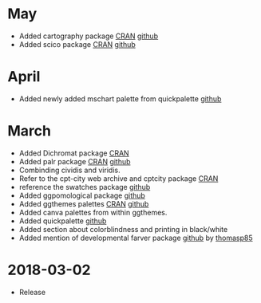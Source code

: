 # May
* Added cartography package [CRAN](https://cran.r-project.org/web/packages/cartography/index.html) [github](https://github.com/riatelab/cartography)
* Added scico package [CRAN](https://cran.r-project.org/web/packages/scico/index.html) [github](https://github.com/thomasp85/scico)

# April
* Added newly added mschart palette from quickpalette [github](https://github.com/EmilHvitfeldt/quickpalette)

# March

* Added Dichromat package [CRAN](https://cran.r-project.org/web/packages/dichromat/index.html)
* Added palr package [CRAN](https://cran.r-project.org/web/packages/palr/index.html) [github](https://github.com/AustralianAntarcticDivision/palr) 
* Combinding cividis and viridis.
* Refer to the cpt-city web archive and cptcity package [CRAN](https://cran.r-project.org/web/packages/cptcity/index.html)
* reference the swatches package [github](https://github.com/hrbrmstr/swatches)
* Added ggpomological package [github](https://github.com/gadenbuie/ggpomological)
* Added ggthemes palettes [CRAN](https://cran.rstudio.com/web/packages/ggthemes/) [github](https://github.com/jrnold/ggthemes)
* Added canva palettes from within ggthemes.
* Added quickpalette [github](https://github.com/EmilHvitfeldt/quickpalette)
* Added section about colorblindness and printing in black/white
* Added mention of developmental farver package [github](https://github.com/thomasp85/farver) by [thomasp85](https://twitter.com/thomasp85)

# 2018-03-02

* Release
